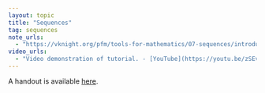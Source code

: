 ```yaml
---
layout: topic
title: "Sequences"
tag: sequences
note_urls:
  - "https://vknight.org/pfm/tools-for-mathematics/07-sequences/introduction/main.html"
video_urls:
  - "Video demonstration of tutorial. - [YouTube](https://youtu.be/zSEv9DZ6yvw)"
---
```


A handout is available [here]({{site.baseurl}}/assets/handouts/autumn/07-sequences/main.pdf).
